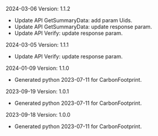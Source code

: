 2024-03-06 Version: 1.1.2
- Update API GetSummaryData: add param Uids.
- Update API GetSummaryData: update response param.
- Update API Verify: update response param.


2024-03-05 Version: 1.1.1
- Update API Verify: update response param.


2024-01-09 Version: 1.1.0
- Generated python 2023-07-11 for CarbonFootprint.

2023-09-19 Version: 1.0.1
- Generated python 2023-07-11 for CarbonFootprint.

2023-09-18 Version: 1.0.0
- Generated python 2023-07-11 for CarbonFootprint.

